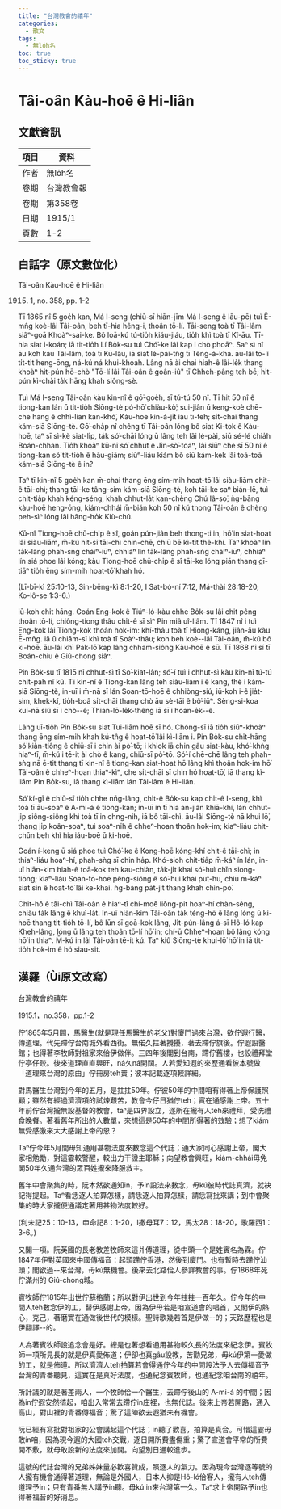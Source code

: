 ```yaml
---
title: "台灣教會的禧年"
categories:
  - 散文
tags:
  - 無lo̍h名
toc: true
toc_sticky: true
---
```


# Tâi-oân Kàu-hoē ê Hi-liân

## 文獻資訊

| 項目 | 資料 |
|---|---|
| 作者 | 無lo̍h名 |
| 卷期 | 台灣教會報 |
| 卷期 | 第358卷 |
| 日期 | 1915/1 |
| 頁數 | 1-2 |

## 白話字（原文數位化）

Tâi-oân Kàu-hoē ê Hi-liân

1915. 1, no. 358, pp. 1-2

Tī 1865 nî 5 goe̍h kan, Má I-seng (chiū-sī hiān-jīm Má I-seng ê lāu-pē) tuì Ē-mn̂g koè-lâi Tâi-oân, beh tī-hia hêng-i, thoân tō-lí. Tāi-seng toà tī Tâi-lâm siâⁿ-goā Khoàⁿ-sai-ke. Bô loā-kú tú-tio̍h kiáu-jiáu, tio̍h khì toà tī Kî-āu. Tī-hia siat i-koán; iā tit-tio̍h Lí Bo̍k-su tuì Chó͘-ke lâi kap i chò phoāⁿ. Saⁿ sì nî āu koh kàu Tâi-lâm, toà tī Kū-lâu, iā siat lé-pài-tn̂g tī Têng-á-kha. āu-lâi tō-lí ti̍t-ti̍t heng-ōng, ná-kú ná khui-khoah. Lâng nā ài chai hiah-ê lâi-le̍k thang khoàⁿ hit-pún hō-chò "Tō-lí lâi Tâi-oân ê goân-iû" tī Chheh-pâng teh bē; hit-pún kì-chài ta̍k hāng khah siông-sè.

Tuì Má I-seng Tâi-oân kàu kin-nî ê gō͘-goe̍h, sī tú-tú 50 nî. Tī hit 50 nî ê tiong-kan lán ū tit-tio̍h Siōng-tè pó-hō͘ chiàu-kò͘; sui-jiân ū keng-koè chē-chē hāng ê chhì-liān kan-khó͘, Kàu-hoē kin-á-ji̍t iáu tī-teh; si̍t-chāi thang kám-siā Siōng-tè. Gō͘-cha̍p nî chêng tī Tâi-oân lóng bô siat Ki-tok ê Kàu-hoē, taⁿ sī sì-kè siat-li̍p, ta̍k só͘-chāi lóng ū lâng teh lâi lé-pài, siū sé-lé chia̍h Boán-chhan. Tio̍h khoàⁿ kū-nî só͘ chhut ê Jîn-sò͘-toaⁿ, lâi siūⁿ che sī 50 nî ê tiong-kan só͘ tit-tio̍h ê hāu-giām; siūⁿ-liáu kiám bô siū kám-kek lâi toā-toā kám-siā Siōng-tè ê in?

Taⁿ tī kin-nî 5 goe̍h kan m̄-chai thang ēng sím-mi̍h hoat-tō͘ lâi siàu-liām chit-ê tāi-chì; thang tāi-ke tâng-sim kám-siā Siōng-tè, koh tāi-ke saⁿ bián-lē, tuì chit-tia̍p khah kéng-séng, khah chhut-la̍t kan-chèng Chú Iâ-so͘; ǹg-bāng kàu-hoē heng-ōng, kiám-chhái m̄-bián koh 50 nî kú thong Tâi-oân ê chèng peh-sìⁿ lóng lâi hâng-ho̍k Kiù-chú.

Kū-nî Tiong-hoē chū-chi̍p ê sî, goán pún-jiân beh thong-ti in, hō͘ in siat-hoat lâi siàu-liām, m̄-kú hit-sî tāi-chì chin-chē, chiū bē kì-tit thê-khí. Taⁿ khoàⁿ lín ta̍k-lâng phah-sǹg cháiⁿ-iūⁿ, chhiáⁿ lín ta̍k-lâng phah-sǹg cháiⁿ-iūⁿ, chhiáⁿ lín siá phoe lâi kóng; kàu Tiong-hoē chū-chi̍p ê sî tāi-ke lóng piān thang gī-tiāⁿ tio̍h ēng sím-mi̍h hoat-tō͘ khah hó.

(Lī-bī-kì 25:10-13, Sin-bēng-kì 8:1-20, I Sat-bó-ní 7:12, Má-thài 28:18-20, Ko-lô-se 1:3-6.)

iū-koh chi̍t hāng. Goán Eng-kok ê Tiúⁿ-ló-kàu chhe Bo̍k-su lâi chit pêng thoân tō-lí, chiông-tiong thâu chi̍t-ê sī sìⁿ Pin miâ uî-liâm. Tī 1847 nî i tuì Eng-kok lâi Tiong-kok thoân hok-im: khí-thâu toà tī Hiong-káng, jiân-āu kàu Ē-mn̂g. iā ū chiām-sî khì toà tī Soàⁿ-thâu; koh beh koè--lâi Tâi-oân, m̄-kú bô ki-hoē. āu-lâi khì Pak-lō͘ kap lâng chham-siông Kàu-hoē ê sū. Tī 1868 nî sí tī Boán-chiu ê Giû-chong siâⁿ.

Pin Bo̍k-su tī 1815 nî chhut-sì tī So͘-kiat-lân; só͘-í tuì i chhut-sì kàu kin-nî tú-tú chi̍t-pah nî kú. Tī kin-nî ê Tiong-kan lâng teh siàu-liām i ê kang, thè i kám-siā Siōng-tè, in-uī i m̄-nā sī lán Soan-tō-hoē ê chhiòng-siú, iū-koh i-ê jia̍t-sim, khek-kí, tio̍h-boâ si̍t-chāi thang chò āu sè-tāi ê bô͘-iūⁿ. Sèng-si-koa kuí-nā siú sī i chò--ê; Thian-lō͘-le̍k-thêng iā sī i hoan-e̍k--ê.

Lâng uī-tio̍h Pin Bo̍k-su siat Tui-liām hoē sī hó. Chóng-sī iā tio̍h siūⁿ-khoàⁿ thang ēng sím-mi̍h khah kú-tn̂g ê hoat-tō͘ lâi kì-liām i. Pin Bo̍k-su chi̍t-hāng só͘ kiàn-tiông ê chiū-sī i chin ài pò͘-tō; i khiok iā chin gâu siat-kàu, khó͘-khǹg hiaⁿ-tī, m̄-kú i tē-it ài chò ê kang, chiū-sī pò͘-tō. Só͘-í chē-chē lâng teh phah-sǹg nā ē-tit thang tī kin-nî ê tiong-kan siat-hoat hō͘ lâng khì thoân hok-im hō͘ Tâi-oân ê chheⁿ-hoan thiaⁿ-kìⁿ, che si̍t-chāi sī chin hó hoat-tō͘, iā thang kì-liām Pin Bo̍k-su, iā thang kì-liām lán Tâi-lâm ê Hi-liân.

Só͘ kí-gī ê chiū-sī tio̍h chhe nn̄g-lâng, chi̍t-ê Bo̍k-su kap chi̍t-ê I-seng, khì toà tī āu-soaⁿ ê A-mi-á ê tiong-kan; in-uī in tī hia an-jiân khiā-khí, lán chhut-ji̍p siông-siông khì toà tī in chng-nih, iā bô tāi-chì. āu-lâi Siōng-tè nā khui lō͘, thang ji̍p koân-soaⁿ, tuì soaⁿ-ni̍h ê chheⁿ-hoan thoân hok-im; kiaⁿ-liáu chit-chūn beh khì hia iáu-boē ū ki-hoē.

Goán í-keng ū siá phoe tuì Chó͘-ke ê Kong-hoē kóng-khí chit-ê tāi-chì; in thiaⁿ-liáu hoaⁿ-hí, phah-sǹg sī chin ha̍p. Khó-sioh chit-tia̍p m̄-káⁿ ín lán, in-uī hiān-kim hiah-ê toā-kok teh kau-chiàn, ta̍k-ji̍t khai só͘-huì chīn siong-tiōng; kiaⁿ-liáu Soan-tō-hoē pêng-siông ê só͘-huì khai put-hu, chiū m̄-káⁿ siat sin ê hoat-tō͘ lâi ke-khai. ǹg-bāng pa̍t-ji̍t thang khah chìn-pō͘.

Chit-hō ê tāi-chì Tâi-oân ê hiaⁿ-tī chí-moē liōng-pit hoaⁿ-hí chàn-sêng, chiàu ta̍k lâng ê khuì-la̍t. In-uī hiān-kim Tâi-oân ta̍k téng-hō ê lâng lóng ū ki-hoē thang tit-tio̍h tō-lí, bô lūn sī goā-kok lâng, Ji̍t-pún-lâng á-sī Hô-ló kap Kheh-lâng, lóng ū lâng teh thoân tō-lí hō͘ in; chí-ū Chheⁿ-hoan bô lâng kóng hō͘ in thiaⁿ. M̄-kú in lâi Tâi-oân tē-it kú. Taⁿ kiû Siōng-tè khui-lō͘ hō͘ in iā tit-tio̍h hok-im ê hó siau-sit.

## 漢羅（Ùi原文改寫）

台灣教會的禧年

1915.1，no.358，pp.1-2

佇1865年5月間，馬醫生(就是現任馬醫生的老父)對廈門過來台灣，欲佇遐行醫，傳道理。代先蹛佇台南城外看西街。無偌久拄著攪擾，著去蹛佇旗後。佇遐設醫館；也得著李牧師對祖家來佮伊做伴。三四年後閣到台南，蹛佇舊樓，也設禮拜堂佇亭仔跤。後來道理直直興旺，ná久ná開闊。人若愛知遐的來歷通看彼本號做「道理來台灣的原由」佇冊房teh賣；彼本記載逐項較詳細。

對馬醫生台灣到今年的五月，是拄拄50年。佇彼50年的中間咱有得著上帝保護照顧；雖然有經過濟濟項的試煉艱苦，教會今仔日猶佇teh；實在通感謝上帝。五十年前佇台灣攏無設基督的教會，taⁿ是四界設立，逐所在攏有人teh來禮拜，受洗禮食晚餐。著看舊年所出的人數單，來想這是50年的中間所得著的效驗；想了kiám無受感激來大大感謝上帝的恩？

Taⁿ佇今年5月間毋知通用甚物法度來數念這个代誌；通大家同心感謝上帝，閣大家相勉勵，對這霎較警醒，較出力干證主耶穌；向望教會興旺，kiám-chhái毋免閣50年久通台灣的眾百姓攏來降服救主。

舊年中會聚集的時，阮本然欲通知in，予in設法來數念，毋kú彼時代誌真濟，就袂記得提起。Taⁿ看恁逐人拍算怎樣，請恁逐人拍算怎樣，請恁寫批來講；到中會聚集的時大家攏便通議定著用甚物法度較好。

(利未記25：10-13，申命記8：1-20，I撒母耳7：12，馬太28：18-20，歌羅西1：3-6。)

又閣一項。阮英國的長老教差牧師來這爿傳道理，從中頭一个是姓賓名為霖。佇1847年伊對英國來中國傳福音：起頭蹛佇香港，然後到廈門。也有暫時去蹛佇汕頭；閣欲過--來台灣，毋kú無機會。後來去北路佮人參詳教會的事。佇1868年死佇滿州的 Giû-chong城。

賓牧師佇1815年出世佇蘇格蘭；所以對伊出世到今年拄拄一百年久。佇今年的中間人teh數念伊的工，替伊感謝上帝，因為伊毋若是咱宣道會的唱首，又閣伊的熱心，克己，著磨實在通做後世代的模樣。聖詩歌幾若首是伊做--的；天路歷程也是伊翻譯--的。

人為著賓牧師設追念會是好。總是也著想看通用甚物較久長的法度來紀念伊。賓牧師一項所見長的就是伊真愛佈道；伊卻也真gâu設教，苦勸兄弟，毋kú伊第一愛做的工，就是佈道。所以濟濟人teh拍算若會得通佇今年的中間設法予人去傳福音予台灣的青番聽見，這實在是真好法度，也通紀念賓牧師，也通紀念咱台南的禧年。

所計議的就是著差兩人，一个牧師佮一个醫生，去蹛佇後山的 A-mi-á 的中間；因為in佇遐安然徛起，咱出入常常去蹛佇in庄裡，也無代誌。後來上帝若開路，通入高山，對山裡的青番傳福音；驚了這陣欲去遐猶未有機會。

阮已經有寫批對祖家的公會講起這个代誌；in聽了歡喜，拍算是真合。可惜這霎毋敢ín咱，因為現今遐的大國teh交戰，逐日開所費盡傷重；驚了宣道會平常的所費開不敷，就毋敢設新的法度來加開。向望別日通較進步。

這號的代誌台灣的兄弟姊妹量必歡喜贊成，照逐人的氣力。因為現今台灣逐等號的人攏有機會通得著道理，無論是外國人，日本人抑是Hô-ló佮客人，攏有人teh傳道理予in；只有青番無人講予in聽。毋kú in來台灣第一久。Taⁿ求上帝開路予in也得著福音的好消息。
